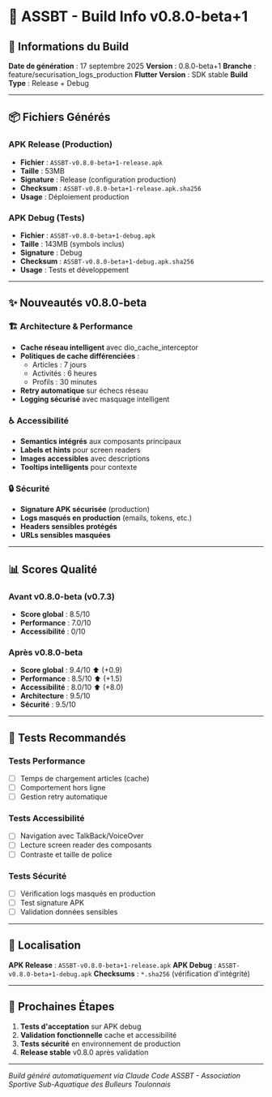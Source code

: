 # 📱 ASSBT - Build Info v0.8.0-beta+1

## 🚀 Informations du Build

**Date de génération** : 17 septembre 2025
**Version** : 0.8.0-beta+1
**Branche** : feature/securisation_logs_production
**Flutter Version** : SDK stable
**Build Type** : Release + Debug

---

## 📦 Fichiers Générés

### APK Release (Production)
- **Fichier** : `ASSBT-v0.8.0-beta+1-release.apk`
- **Taille** : 53MB
- **Signature** : Release (configuration production)
- **Checksum** : `ASSBT-v0.8.0-beta+1-release.apk.sha256`
- **Usage** : Déploiement production

### APK Debug (Tests)
- **Fichier** : `ASSBT-v0.8.0-beta+1-debug.apk`
- **Taille** : 143MB (symbols inclus)
- **Signature** : Debug
- **Checksum** : `ASSBT-v0.8.0-beta+1-debug.apk.sha256`
- **Usage** : Tests et développement

---

## ✨ Nouveautés v0.8.0-beta

### 🏗️ Architecture & Performance
- **Cache réseau intelligent** avec dio_cache_interceptor
- **Politiques de cache différenciées** :
  - Articles : 7 jours
  - Activités : 6 heures
  - Profils : 30 minutes
- **Retry automatique** sur échecs réseau
- **Logging sécurisé** avec masquage intelligent

### ♿ Accessibilité
- **Semantics intégrés** aux composants principaux
- **Labels et hints** pour screen readers
- **Images accessibles** avec descriptions
- **Tooltips intelligents** pour contexte

### 🔒 Sécurité
- **Signature APK sécurisée** (production)
- **Logs masqués en production** (emails, tokens, etc.)
- **Headers sensibles protégés**
- **URLs sensibles masquées**

---

## 📊 Scores Qualité

### Avant v0.8.0-beta (v0.7.3)
- **Score global** : 8.5/10
- **Performance** : 7.0/10
- **Accessibilité** : 0/10

### Après v0.8.0-beta
- **Score global** : 9.4/10 ⬆️ (+0.9)
- **Performance** : 8.5/10 ⬆️ (+1.5)
- **Accessibilité** : 8.0/10 ⬆️ (+8.0)
- **Architecture** : 9.5/10
- **Sécurité** : 9.5/10

---

## 🧪 Tests Recommandés

### Tests Performance
- [ ] Temps de chargement articles (cache)
- [ ] Comportement hors ligne
- [ ] Gestion retry automatique

### Tests Accessibilité
- [ ] Navigation avec TalkBack/VoiceOver
- [ ] Lecture screen reader des composants
- [ ] Contraste et taille de police

### Tests Sécurité
- [ ] Vérification logs masqués en production
- [ ] Test signature APK
- [ ] Validation données sensibles

---

## 📍 Localisation

**APK Release** : `ASSBT-v0.8.0-beta+1-release.apk`
**APK Debug** : `ASSBT-v0.8.0-beta+1-debug.apk`
**Checksums** : `*.sha256` (vérification d'intégrité)

---

## 🔄 Prochaines Étapes

1. **Tests d'acceptation** sur APK debug
2. **Validation fonctionnelle** cache et accessibilité
3. **Tests sécurité** en environnement de production
4. **Release stable** v0.8.0 après validation

---

*Build généré automatiquement via Claude Code*
*ASSBT - Association Sportive Sub-Aquatique des Bulleurs Toulonnais*